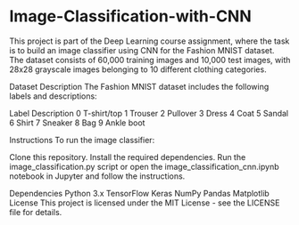 # Image-Classification-with-CNN

This project is part of the Deep Learning course assignment, where the task is to build an image classifier using CNN for the Fashion MNIST dataset. The dataset consists of 60,000 training images and 10,000 test images, with 28x28 grayscale images belonging to 10 different clothing categories.

Dataset Description
The Fashion MNIST dataset includes the following labels and descriptions:

Label	Description
0	    T-shirt/top
1	    Trouser
2	    Pullover
3	    Dress
4	    Coat
5	    Sandal
6	    Shirt
7	    Sneaker
8	    Bag
9	    Ankle boot

Instructions
To run the image classifier:

Clone this repository.
Install the required dependencies.
Run the image_classification.py script or open the image_classification_cnn.ipynb notebook in Jupyter and follow the instructions.

Dependencies
Python 3.x
TensorFlow
Keras
NumPy
Pandas
Matplotlib
License
This project is licensed under the MIT License - see the LICENSE file for details.


